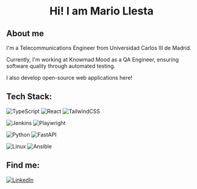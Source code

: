 <h1 align="center">Hi! I am Mario Llesta </h1>
<p align="center"> </p>


## About me

I'm a Telecommunications Engineer from Universidad Carlos III de Madrid.

Currently, I'm working at Knowmad Mood as a QA Engineer, ensuring software quality through automated testing.

I also develop open-source web applications here! 


##
## Tech Stack:

![TypeScript](https://img.shields.io/badge/TypeScript-3178C6?style=for-the-badge&logo=typescript&logoColor=white&labelColor=101010)
![React](https://img.shields.io/badge/React-61DAFB?style=for-the-badge&logo=react&logoColor=white&labelColor=101010)
![TailwindCSS](https://img.shields.io/badge/TailwindCSS-06B6D4?style=for-the-badge&logo=tailwindcss&logoColor=white&labelColor=101010)

![Jenkins](https://img.shields.io/badge/Jenkins-D24939?style=for-the-badge&logo=jenkins&logoColor=white&labelColor=101010)
![Playwright](https://img.shields.io/badge/Playwright-45BA4B?style=for-the-badge&logo=playwright&logoColor=white&labelColor=101010)

![Python](https://img.shields.io/badge/Python-3776AB?style=for-the-badge&logo=python&logoColor=white&labelColor=101010)
![FastAPI](https://img.shields.io/badge/FastAPI-009688?style=for-the-badge&logo=fastapi&logoColor=white&labelColor=101010)

![Linux](https://img.shields.io/badge/Linux-FCC624?style=for-the-badge&logo=linux&logoColor=white&labelColor=101010)
![Ansible](https://img.shields.io/badge/Ansible-EE0000?style=for-the-badge&logo=ansible&logoColor=white&labelColor=101010)

##
## Find me:
[![LinkedIn](https://img.shields.io/badge/LinkedIn-Mario_Llesta-0A66C2?style=for-the-badge&logo=linkedin&logoColor=white&labelColor=101010)](https://www.linkedin.com/in/mario-llesta)
